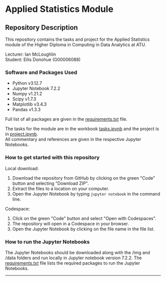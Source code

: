 # Applied Statistics Module 

## Repository Description

This repository contains the tasks and project for the Applied Statistics module of the Higher Diploma in Computing in Data Analytics at ATU. <br>

Lecturer: Ian McLoughlin <br>
Student: Eilis Donohue (G00006088)

### Software and Packages Used

 + Python v3.12.7 
 + Jupyter Notebook 7.2.2 
 + Numpy v1.21.2
 + Scipy v1.7.3
 + Matplotlib v3.4.3
 + Pandas v1.3.3

Full list of all packages are given in the [requirements.txt](requirements.txt) file.
 </p>


The tasks for the module are in the workbook [tasks.ipynb](tasks.ipynb) and the project is in [project.ipynb](project.ipynb). <br> 
All commentary and references are given in the respective Jupyter Notebooks. 

### How to get started with this repository

Local download:
1. Download the repository from GitHub by clicking on the green "Code" button and selecting "Download ZIP".
2. Extract the files to a location on your computer.
3. Open the Jupyter Notebook by typing `jupyter notebook` in the command line.

Codespace:
1. Click on the green "Code" button and select "Open with Codespaces".
2. The repository will open in a Codespace in your browser.
3. Open the Jupyter Notebook by clicking on the file name in the file list.

### How to run the Jupyter Notebooks

The Jupyter Notebooks should be downloaded along with the /img and /data  folders and run locally in Jupyter notebook version 7.2.2. 
The [requirements.txt](requirements.txt) file lists the required packages to run the Jupyter Notebooks.
 - - -
